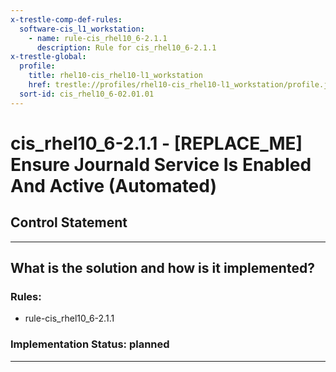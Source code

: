 ```yaml
---
x-trestle-comp-def-rules:
  software-cis_l1_workstation:
    - name: rule-cis_rhel10_6-2.1.1
      description: Rule for cis_rhel10_6-2.1.1
x-trestle-global:
  profile:
    title: rhel10-cis_rhel10-l1_workstation
    href: trestle://profiles/rhel10-cis_rhel10-l1_workstation/profile.json
  sort-id: cis_rhel10_6-02.01.01
---
```


# cis_rhel10_6-2.1.1 - \[REPLACE_ME\] Ensure Journald Service Is Enabled And Active (Automated)

## Control Statement

______________________________________________________________________

## What is the solution and how is it implemented?

<!-- For implementation status enter one of: implemented, partial, planned, alternative, not-applicable -->

<!-- Note that the list of rules under ### Rules: is read-only and changes will not be captured after assembly to JSON -->

<!-- Add control implementation description here for control: cis_rhel10_6-2.1.1 -->

### Rules:

  - rule-cis_rhel10_6-2.1.1

### Implementation Status: planned

______________________________________________________________________
